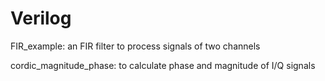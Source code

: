 # Verilog

FIR_example: 
an FIR filter to process signals of two channels

cordic_magnitude_phase: 
to calculate phase and magnitude of I/Q signals

